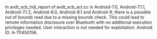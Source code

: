 In avdt_scb_hdl_report of avdt_scb_act.cc in Android-7.0, Android-7.1.1, Android-7.1.2, Android-8.0, Android-8.1 and Android-9, there is a possible out of bounds read due to a missing bounds check. This could lead to remote information disclosure over Bluetooth with no additional execution privileges needed. User interaction is not needed for exploitation. Android ID: A-111450156.